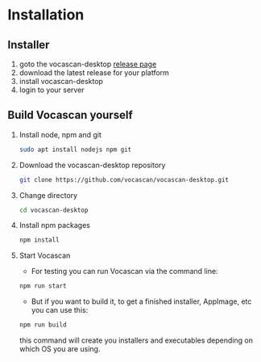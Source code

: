 # Installation

## Installer

1. goto the vocascan-desktop [release page](https://github.com/vocascan/vocascan-desktop/releases)
2. download the latest release for your platform
3. install vocascan-desktop
4. login to your server

## Build Vocascan yourself

1. Install node, npm and git

   ```bash
   sudo apt install nodejs npm git
   ```

2. Download the vocascan-desktop repository

   ```bash
   git clone https://github.com/vocascan/vocascan-desktop.git
   ```

3. Change directory

   ```bash
   cd vocascan-desktop
   ```

4. Install npm packages

   ```bash
   npm install
   ```

5. Start Vocascan

   - For testing you can run Vocascan via the command line:

   ```bash
   npm run start
   ```

   - But if you want to build it, to get a finished installer, AppImage, etc you can use this:

   ```bash
   npm run build
   ```

   this command will create you installers and executables depending on which OS you are using.
